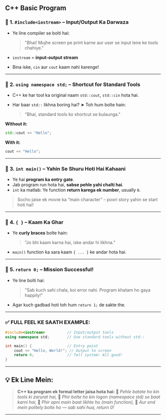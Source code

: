 

## C++ Basic Program 

### 📌 **1. `#include<iostream>` – Input/Output Ka Darwaza**

* Ye line compiler se bolti hai:

  > "Bhai! Mujhe screen pe print karne aur user se input lene ke tools chahiye."
* `iostream` = **input-output stream**
* Bina iske, `cin` aur `cout` kaam nahi karenge!

---

### 📌 **2. `using namespace std;` – Shortcut for Standard Tools**

* C++ ke har tool ka original naam `std::cout`, `std::cin` hota hai.
* Har baar `std::` likhna boring hai?
  ➤ Toh hum bolte hain:

  > "Bhai, standard tools ko shortcut se bulaunga."

**Without it:**

```cpp
std::cout << "Hello";
```

**With it:**

```cpp
cout << "Hello";
```

---

### 📌 **3. `int main()` – Yahin Se Shuru Hoti Hai Kahaani**

* Ye hai **program ka entry gate**.
* Jab program run hota hai, **sabse pehle yahi chalti hai**.
* `int` ka matlab: Ye function **return karega ek number**, usually `0`.

> Socho jaise ek movie ka “main character” – poori story yahin se start hoti hai!

---

### 📌 **4. `{ }` – Kaam Ka Ghar**

* Ye **curly braces** bolte hain:

  > "Jo bhi kaam karna hai, iske andar hi likhna."

* `main()` function ka sara kaam `{ ... }` ke andar hota hai.

---

### 📌 **5. `return 0;` – Mission Successful!**

* Ye line bolti hai:

  > "Sab kuch sahi chala, koi error nahi. Program khatam ho gaya happily!"

* Agar kuch gadbad hoti toh hum `return 1;` de sakte the.

---

### ✅ **FULL FEEL KE SAATH EXAMPLE:**

```cpp
#include<iostream>          // Input/output tools
using namespace std;        // Use standard tools without std::

int main() {                // Entry point
    cout << "Hello, World!"; // Output to screen
    return 0;               // Tell system: All good!
}
```

---

## 💡 Ek Line Mein:

> **C++ ka program ek formal letter jaisa hota hai:**
> 🔹 *Pehle batate ho kin tools ki zarurat hai,*
> 🔹 *Phir bolte ho kin logon (namespace std) se baat karni hai,*
> 🔹 *Phir apni main baat likhte ho (main function),*
> 🔹 *Aur end mein politely bolte ho — sab sahi hua, return 0!*

---
